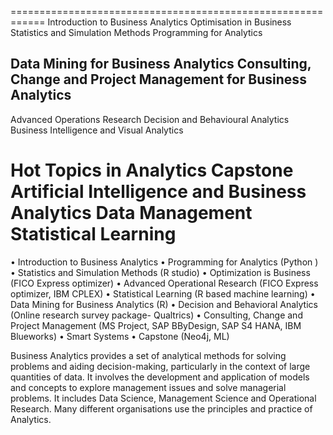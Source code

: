============================================================
Introduction to Business Analytics
Optimisation in Business
Statistics and Simulation Methods
Programming for Analytics

Data Mining for Business Analytics
Consulting, Change and Project Management for Business Analytics
--
Advanced Operations Research
Decision and Behavioural Analytics
Business Intelligence and Visual Analytics 

Hot Topics in Analytics
Capstone
Artificial Intelligence and Business Analytics
Data Management 
Statistical Learning 
============================================================
• Introduction to Business Analytics
• Programming for Analytics (Python )
• Statistics and Simulation Methods (R studio)
• Optimization is Business (FICO Express optimizer)
• Advanced Operational Research (FICO Express optimizer, IBM CPLEX)
• Statistical Learning (R based machine learning)
• Data Mining for Business Analytics (R)
• Decision and Behavioral Analytics (Online research survey package- Qualtrics)
• Consulting, Change and Project Management (MS Project, SAP BByDesign, SAP S4 HANA, IBM Blueworks)
• Smart Systems
• Capstone (Neo4j, ML)

Business Analytics provides a set of analytical methods for solving problems and aiding decision-making, particularly in the context of large quantities of data.
 It involves the development and application of models and concepts to explore management issues and solve managerial problems.
 It includes Data Science, Management Science and Operational Research. Many different organisations use the principles and practice of Analytics.